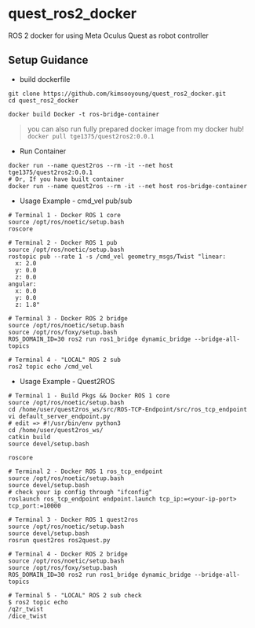 # quest_ros2_docker
ROS 2 docker for using Meta Oculus Quest as robot controller

## Setup Guidance 


* build dockerfile
```
git clone https://github.com/kimsooyoung/quest_ros2_docker.git
cd quest_ros2_docker

docker build Docker -t ros-bridge-container
```

> you can also run fully prepared docker image from my docker hub!
> `docker pull tge1375/quest2ros2:0.0.1`

* Run Container
```
docker run --name quest2ros --rm -it --net host tge1375/quest2ros2:0.0.1
# Or, If you have built container
docker run --name quest2ros --rm -it --net host ros-bridge-container

```

* Usage Example - cmd_vel pub/sub

```
# Terminal 1 - Docker ROS 1 core
source /opt/ros/noetic/setup.bash
roscore

# Terminal 2 - Docker ROS 1 pub
source /opt/ros/noetic/setup.bash
rostopic pub --rate 1 -s /cmd_vel geometry_msgs/Twist "linear:
  x: 2.0
  y: 0.0
  z: 0.0
angular:
  x: 0.0
  y: 0.0
  z: 1.8"

# Terminal 3 - Docker ROS 2 bridge
source /opt/ros/noetic/setup.bash
source /opt/ros/foxy/setup.bash 
ROS_DOMAIN_ID=30 ros2 run ros1_bridge dynamic_bridge --bridge-all-topics

# Terminal 4 - "LOCAL" ROS 2 sub 
ros2 topic echo /cmd_vel
```

* Usage Example - Quest2ROS 

```
# Terminal 1 - Build Pkgs && Docker ROS 1 core
source /opt/ros/noetic/setup.bash
cd /home/user/quest2ros_ws/src/ROS-TCP-Endpoint/src/ros_tcp_endpoint
vi default_server_endpoint.py
# edit => #!/usr/bin/env python3
cd /home/user/quest2ros_ws/
catkin build
source devel/setup.bash

roscore

# Terminal 2 - Docker ROS 1 ros_tcp_endpoint
source /opt/ros/noetic/setup.bash
source devel/setup.bash
# check your ip config through "ifconfig"
roslaunch ros_tcp_endpoint endpoint.launch tcp_ip:=<your-ip-port> tcp_port:=10000

# Terminal 3 - Docker ROS 1 quest2ros
source /opt/ros/noetic/setup.bash
source devel/setup.bash
rosrun quest2ros ros2quest.py

# Terminal 4 - Docker ROS 2 bridge
source /opt/ros/noetic/setup.bash
source /opt/ros/foxy/setup.bash 
ROS_DOMAIN_ID=30 ros2 run ros1_bridge dynamic_bridge --bridge-all-topics

# Terminal 5 - "LOCAL" ROS 2 sub check
$ ros2 topic echo
/q2r_twist
/dice_twist
```
